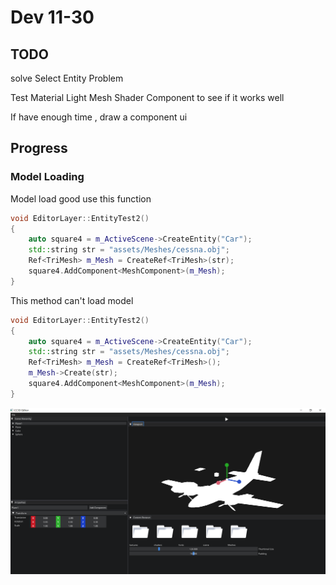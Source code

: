 # Dev 11-30

## TODO

solve Select Entity Problem

Test Material Light Mesh Shader Component to see if it works well

If have enough time ,  draw a component ui

## Progress

### Model Loading

Model load good use this function

```c++
void EditorLayer::EntityTest2()
{
    auto square4 = m_ActiveScene->CreateEntity("Car");
    std::string str = "assets/Meshes/cessna.obj";
    Ref<TriMesh> m_Mesh = CreateRef<TriMesh>(str);
    square4.AddComponent<MeshComponent>(m_Mesh);
}
```

This method can't load model

```c++
void EditorLayer::EntityTest2()
{
    auto square4 = m_ActiveScene->CreateEntity("Car");
    std::string str = "assets/Meshes/cessna.obj";
    Ref<TriMesh> m_Mesh = CreateRef<TriMesh>();
    m_Mesh->Create(str);
    square4.AddComponent<MeshComponent>(m_Mesh);
}
```

![modelLoad](modelLoad.png)